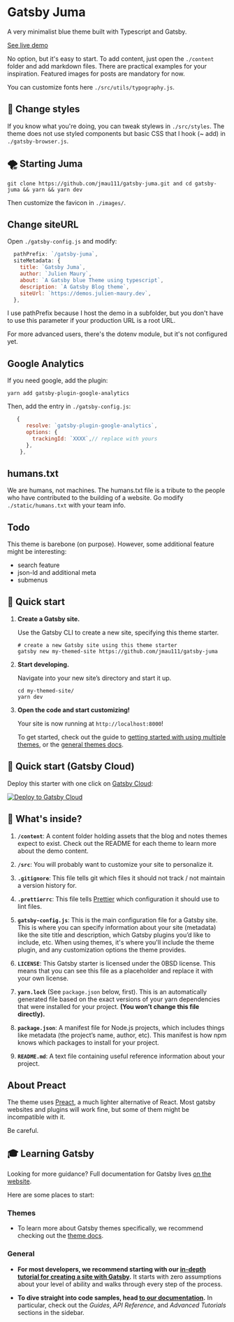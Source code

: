 # Gatsby Juma

A very minimalist blue theme built with Typescript and Gatsby.

[See live demo](https://demos.julien-maury.dev/gatsby-juma)

No option, but it's easy to start. To add content, just open the `./content` folder and add markdown files. There are practical examples for your inspiration.
Featured images for posts are mandatory for now.

You can customize fonts here `./src/utils/typography.js`.

## 🎃 Change styles

If you know what you're doing, you can tweak stylews in `./src/styles`. The theme does not use styled components but basic CSS that I hook (~ add) in `./gatsby-browser.js`.

## 🌪 Starting Juma

```
git clone https://github.com/jmau111/gatsby-juma.git and cd gatsby-juma && yarn && yarn dev
```

Then customize the favicon in `./images/`.

## Change siteURL

Open `./gatsby-config.js` and modify:

```js
  pathPrefix: `/gatsby-juma`,
  siteMetadata: {
    title: `Gatsby Juma`,
    author: `Julien Maury`,
    about: `A Gatsby blue Theme using typescript`,
    description: `A Gatsby Blog theme`,
    siteUrl: `https://demos.julien-maury.dev`,
  },
```

I use pathPrefix because I host the demo in a subfolder, but you don't have to use this parameter if your production URL is a root URL. 

For more advanced users, there's the dotenv module, but it's not configured yet.

## Google Analytics

If you need google, add the plugin:

```
yarn add gatsby-plugin-google-analytics
```

Then, add the entry in `./gatsby-config.js`:

```js
   {
      resolve: `gatsby-plugin-google-analytics`,
      options: {
        trackingId: `XXXX`,// replace with yours
      },
    },
```

## humans.txt

We are humans, not machines. The humans.txt file is a tribute to the people who have contributed to the building of a website.
Go modify `./static/humans.txt` with your team info.

## Todo

This theme is barebone (on purpose). However, some additional feature might be interesting:

* search feature
* json-ld and additional meta
* submenus

## 🚀 Quick start

1.  **Create a Gatsby site.**

    Use the Gatsby CLI to create a new site, specifying this theme starter.

    ```shell
    # create a new Gatsby site using this theme starter
    gatsby new my-themed-site https://github.com/jmau111/gatsby-juma
    ```

2.  **Start developing.**

    Navigate into your new site’s directory and start it up.

    ```shell
    cd my-themed-site/
    yarn dev
    ```

3.  **Open the code and start customizing!**

    Your site is now running at `http://localhost:8000`!

    To get started, check out the guide to [getting started with using multiple themes](https://gatsbyjs.com/docs/themes/using-a-gatsby-theme), or the [general themes docs](https://gatsbyjs.com/docs/themes).

## 🚀 Quick start (Gatsby Cloud)

Deploy this starter with one click on [Gatsby Cloud](https://www.gatsbyjs.com/cloud/):

[<img src="https://www.gatsbyjs.com/deploynow.svg" alt="Deploy to Gatsby Cloud">](https://www.gatsbyjs.com/dashboard/deploynow?url=https://github.com/gatsbyjs/gatsby-starter-theme)

## 🧐 What's inside?

1.  **`/content`**: A content folder holding assets that the blog and notes themes expect to exist. Check out the README for each theme to learn more about the demo content.

2.  **`/src`**: You will probably want to customize your site to personalize it.

3.  **`.gitignore`**: This file tells git which files it should not track / not maintain a version history for.

4.  **`.prettierrc`**: This file tells [Prettier](https://prettier.io/) which configuration it should use to lint files.

5.  **`gatsby-config.js`**: This is the main configuration file for a Gatsby site. This is where you can specify information about your site (metadata) like the site title and description, which Gatsby plugins you’d like to include, etc. When using themes, it's where you'll include the theme plugin, and any customization options the theme provides.

6.  **`LICENSE`**: This Gatsby starter is licensed under the 0BSD license. This means that you can see this file as a placeholder and replace it with your own license.

7.  **`yarn.lock`** (See `package.json` below, first). This is an automatically generated file based on the exact versions of your yarn dependencies that were installed for your project. **(You won’t change this file directly).**

8.  **`package.json`**: A manifest file for Node.js projects, which includes things like metadata (the project’s name, author, etc). This manifest is how npm knows which packages to install for your project.

9.  **`README.md`**: A text file containing useful reference information about your project.

## About Preact

The theme uses [Preact](https://preactjs.com/), a much lighter alternative of React. Most gatsby websites and plugins will work fine, but some of them might be incompatible with it.

Be careful.

## 🎓 Learning Gatsby

Looking for more guidance? Full documentation for Gatsby lives [on the website](https://www.gatsbyjs.com/).

Here are some places to start:

### Themes

- To learn more about Gatsby themes specifically, we recommend checking out the [theme docs](https://www.gatsbyjs.com/docs/themes/).

### General

- **For most developers, we recommend starting with our [in-depth tutorial for creating a site with Gatsby](https://www.gatsbyjs.com/tutorial/).** It starts with zero assumptions about your level of ability and walks through every step of the process.

- **To dive straight into code samples, head [to our documentation](https://www.gatsbyjs.com/docs/).** In particular, check out the _Guides_, _API Reference_, and _Advanced Tutorials_ sections in the sidebar.
